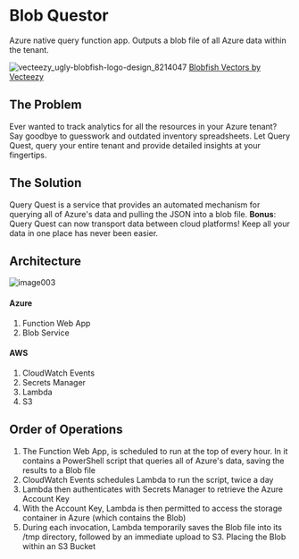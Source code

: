 # Blob Questor

Azure native query function app. Outputs a blob file of all Azure data within the tenant.

![vecteezy_ugly-blobfish-logo-design_8214047](https://github.com/user-attachments/assets/d3afe596-905c-4668-830f-a83a0e01a83e)
<a href="https://www.vecteezy.com/free-vector/blobfish">Blobfish Vectors by Vecteezy</a>

## The Problem
Ever wanted to track analytics for all the resources in your Azure tenant? Say goodbye to guesswork and outdated inventory spreadsheets. Let Query Quest, query your entire tenant and provide detailed insights at your fingertips.

## The Solution
Query Quest is a service that provides an automated mechanism for querying all of Azure's data and pulling the JSON into a blob file. **Bonus**: Query Quest can now transport data between cloud platforms! Keep all your data in one place has never been easier.

## Architecture

![image003](https://github.com/user-attachments/assets/ec53a710-f557-42aa-b727-42c6708553f1)

#### Azure

1. Function Web App
1. Blob Service

#### AWS

1. CloudWatch Events
1. Secrets Manager
1. Lambda
1. S3

## Order of Operations

1. The Function Web App, is scheduled to run at the top of every hour. In it contains a PowerShell script that queries all of Azure's data, saving the results to a Blob file
1. CloudWatch Events schedules Lambda to run the script, twice a day
1. Lambda then authenticates with Secrets Manager to retrieve the Azure Account Key
1. With the Account Key, Lambda is then permitted to access the storage container in Azure (which contains the Blob)
1. During each invocation, Lambda temporarily saves the Blob file into its /tmp directory, followed by an immediate upload to S3. Placing the Blob within an S3 Bucket
